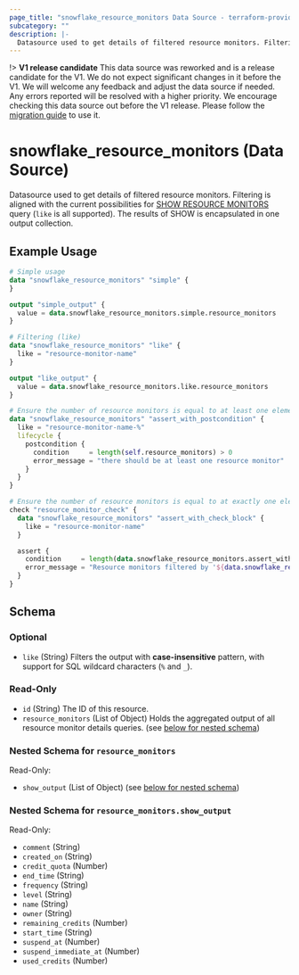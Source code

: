 ```yaml
---
page_title: "snowflake_resource_monitors Data Source - terraform-provider-snowflake"
subcategory: ""
description: |-
  Datasource used to get details of filtered resource monitors. Filtering is aligned with the current possibilities for SHOW RESOURCE MONITORS https://docs.snowflake.com/en/sql-reference/sql/show-resource-monitors query (like is all supported). The results of SHOW is encapsulated in one output collection.
---
```


!> **V1 release candidate** This data source was reworked and is a release candidate for the V1. We do not expect significant changes in it before the V1. We will welcome any feedback and adjust the data source if needed. Any errors reported will be resolved with a higher priority. We encourage checking this data source out before the V1 release. Please follow the [migration guide](https://github.com/Snowflake-Labs/terraform-provider-snowflake/blob/main/MIGRATION_GUIDE.md#v0950--v0960) to use it.

# snowflake_resource_monitors (Data Source)

Datasource used to get details of filtered resource monitors. Filtering is aligned with the current possibilities for [SHOW RESOURCE MONITORS](https://docs.snowflake.com/en/sql-reference/sql/show-resource-monitors) query (`like` is all supported). The results of SHOW is encapsulated in one output collection.

## Example Usage

```terraform
# Simple usage
data "snowflake_resource_monitors" "simple" {
}

output "simple_output" {
  value = data.snowflake_resource_monitors.simple.resource_monitors
}

# Filtering (like)
data "snowflake_resource_monitors" "like" {
  like = "resource-monitor-name"
}

output "like_output" {
  value = data.snowflake_resource_monitors.like.resource_monitors
}

# Ensure the number of resource monitors is equal to at least one element (with the use of postcondition)
data "snowflake_resource_monitors" "assert_with_postcondition" {
  like = "resource-monitor-name-%"
  lifecycle {
    postcondition {
      condition     = length(self.resource_monitors) > 0
      error_message = "there should be at least one resource monitor"
    }
  }
}

# Ensure the number of resource monitors is equal to at exactly one element (with the use of check block)
check "resource_monitor_check" {
  data "snowflake_resource_monitors" "assert_with_check_block" {
    like = "resource-monitor-name"
  }

  assert {
    condition     = length(data.snowflake_resource_monitors.assert_with_check_block.resource_monitors) == 1
    error_message = "Resource monitors filtered by '${data.snowflake_resource_monitors.assert_with_check_block.like}' returned ${length(data.snowflake_resource_monitors.assert_with_check_block.resource_monitors)} resource monitors where one was expected"
  }
}
```

<!-- schema generated by tfplugindocs -->
## Schema

### Optional

- `like` (String) Filters the output with **case-insensitive** pattern, with support for SQL wildcard characters (`%` and `_`).

### Read-Only

- `id` (String) The ID of this resource.
- `resource_monitors` (List of Object) Holds the aggregated output of all resource monitor details queries. (see [below for nested schema](#nestedatt--resource_monitors))

<a id="nestedatt--resource_monitors"></a>
### Nested Schema for `resource_monitors`

Read-Only:

- `show_output` (List of Object) (see [below for nested schema](#nestedobjatt--resource_monitors--show_output))

<a id="nestedobjatt--resource_monitors--show_output"></a>
### Nested Schema for `resource_monitors.show_output`

Read-Only:

- `comment` (String)
- `created_on` (String)
- `credit_quota` (Number)
- `end_time` (String)
- `frequency` (String)
- `level` (String)
- `name` (String)
- `owner` (String)
- `remaining_credits` (Number)
- `start_time` (String)
- `suspend_at` (Number)
- `suspend_immediate_at` (Number)
- `used_credits` (Number)

